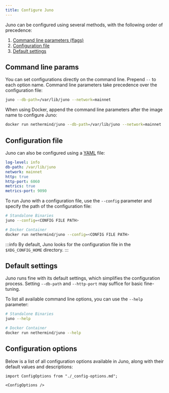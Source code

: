 ```yaml
---
title: Configure Juno
---
```


Juno can be configured using several methods, with the following order of precedence:

1. [Command line parameters (flags)](#command-line-params)
2. [Configuration file](#configuration-file)
3. [Default settings](#default-settings)

## Command line params

You can set configurations directly on the command line. Prepend `--` to each option name. Command line parameters take precedence over the configuration file:

```bash
juno --db-path=/var/lib/juno --network=mainnet
```

When using Docker, append the command line parameters after the image name to configure Juno:

```bash
docker run nethermind/juno --db-path=/var/lib/juno --network=mainnet
```

## Configuration file

Juno can also be configured using a [YAML](https://en.wikipedia.org/wiki/YAML) file:

```yaml title="Sample YAML File" showLineNumbers
log-level: info
db-path: /var/lib/juno
network: mainnet
http: true
http-port: 6060
metrics: true
metrics-port: 9090
```

To run Juno with a configuration file, use the `--config` parameter and specify the path of the configuration file:

```bash
# Standalone Binaries
juno --config=<CONFIG FILE PATH>

# Docker Container
docker run nethermind/juno --config=<CONFIG FILE PATH>
```

:::info
By default, Juno looks for the configuration file in the `$XDG_CONFIG_HOME` directory.
:::

## Default settings

Juno runs fine with its default settings, which simplifies the configuration process. Setting `--db-path` and `--http-port` may suffice for basic fine-tuning.

To list all available command line options, you can use the `--help` parameter:

```bash
# Standalone Binaries
juno --help

# Docker Container
docker run nethermind/juno --help
```

## Configuration options

Below is a list of all configuration options available in Juno, along with their default values and descriptions:

```mdx-code-block
import ConfigOptions from "./_config-options.md";

<ConfigOptions />
```
